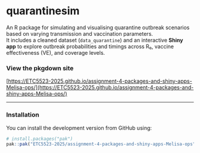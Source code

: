 # quarantinesim

An R package for simulating and visualising quarantine outbreak scenarios based on varying transmission and vaccination parameters.  
It includes a cleaned dataset (`data_quarantine`) and an interactive **Shiny app** to explore outbreak probabilities and timings across R₀, vaccine effectiveness (VE), and coverage levels.



### View the pkgdown site  
[https://ETC5523-2025.github.io/assignment-4-packages-and-shiny-apps-Melisa-ops/](https://ETC5523-2025.github.io/assignment-4-packages-and-shiny-apps-Melisa-ops/)

---

### Installation

You can install the development version from GitHub using:

```r
# install.packages("pak")
pak::pak("ETC5523-2025/assignment-4-packages-and-shiny-apps-Melisa-ops")
